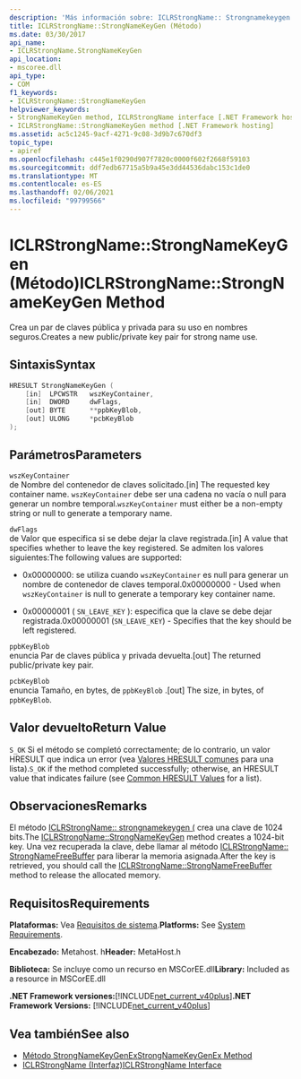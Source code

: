```yaml
---
description: 'Más información sobre: ICLRStrongName:: Strongnamekeygen ((método)'
title: ICLRStrongName::StrongNameKeyGen (Método)
ms.date: 03/30/2017
api_name:
- ICLRStrongName.StrongNameKeyGen
api_location:
- mscoree.dll
api_type:
- COM
f1_keywords:
- ICLRStrongName::StrongNameKeyGen
helpviewer_keywords:
- StrongNameKeyGen method, ICLRStrongName interface [.NET Framework hosting]
- ICLRStrongName::StrongNameKeyGen method [.NET Framework hosting]
ms.assetid: ac5c1245-9acf-4271-9c08-3d9b7c670df3
topic_type:
- apiref
ms.openlocfilehash: c445e1f0290d907f7820c0000f602f2668f59103
ms.sourcegitcommit: ddf7edb67715a5b9a45e3dd44536dabc153c1de0
ms.translationtype: MT
ms.contentlocale: es-ES
ms.lasthandoff: 02/06/2021
ms.locfileid: "99799566"
---
```

# <a name="iclrstrongnamestrongnamekeygen-method"></a><span data-ttu-id="02794-103">ICLRStrongName::StrongNameKeyGen (Método)</span><span class="sxs-lookup"><span data-stu-id="02794-103">ICLRStrongName::StrongNameKeyGen Method</span></span>

<span data-ttu-id="02794-104">Crea un par de claves pública y privada para su uso en nombres seguros.</span><span class="sxs-lookup"><span data-stu-id="02794-104">Creates a new public/private key pair for strong name use.</span></span>  
  
## <a name="syntax"></a><span data-ttu-id="02794-105">Sintaxis</span><span class="sxs-lookup"><span data-stu-id="02794-105">Syntax</span></span>  
  
```cpp  
HRESULT StrongNameKeyGen (  
    [in]  LPCWSTR   wszKeyContainer,  
    [in]  DWORD     dwFlags,  
    [out] BYTE      **ppbKeyBlob,  
    [out] ULONG     *pcbKeyBlob  
);  
```  
  
## <a name="parameters"></a><span data-ttu-id="02794-106">Parámetros</span><span class="sxs-lookup"><span data-stu-id="02794-106">Parameters</span></span>  

 `wszKeyContainer`  
 <span data-ttu-id="02794-107">de Nombre del contenedor de claves solicitado.</span><span class="sxs-lookup"><span data-stu-id="02794-107">[in] The requested key container name.</span></span> <span data-ttu-id="02794-108">`wszKeyContainer` debe ser una cadena no vacía o null para generar un nombre temporal.</span><span class="sxs-lookup"><span data-stu-id="02794-108">`wszKeyContainer` must either be a non-empty string or null to generate a temporary name.</span></span>  
  
 `dwFlags`  
 <span data-ttu-id="02794-109">de Valor que especifica si se debe dejar la clave registrada.</span><span class="sxs-lookup"><span data-stu-id="02794-109">[in] A value that specifies whether to leave the key registered.</span></span> <span data-ttu-id="02794-110">Se admiten los valores siguientes:</span><span class="sxs-lookup"><span data-stu-id="02794-110">The following values are supported:</span></span>  
  
- <span data-ttu-id="02794-111">0x00000000: se utiliza cuando `wszKeyContainer` es null para generar un nombre de contenedor de claves temporal.</span><span class="sxs-lookup"><span data-stu-id="02794-111">0x00000000 - Used when `wszKeyContainer` is null to generate a temporary key container name.</span></span>  
  
- <span data-ttu-id="02794-112">0x00000001 ( `SN_LEAVE_KEY` ): especifica que la clave se debe dejar registrada.</span><span class="sxs-lookup"><span data-stu-id="02794-112">0x00000001 (`SN_LEAVE_KEY`) - Specifies that the key should be left registered.</span></span>  
  
 `ppbKeyBlob`  
 <span data-ttu-id="02794-113">enuncia Par de claves pública y privada devuelta.</span><span class="sxs-lookup"><span data-stu-id="02794-113">[out] The returned public/private key pair.</span></span>  
  
 `pcbKeyBlob`  
 <span data-ttu-id="02794-114">enuncia Tamaño, en bytes, de `ppbKeyBlob` .</span><span class="sxs-lookup"><span data-stu-id="02794-114">[out] The size, in bytes, of `ppbKeyBlob`.</span></span>  
  
## <a name="return-value"></a><span data-ttu-id="02794-115">Valor devuelto</span><span class="sxs-lookup"><span data-stu-id="02794-115">Return Value</span></span>  

 <span data-ttu-id="02794-116">`S_OK` Si el método se completó correctamente; de lo contrario, un valor HRESULT que indica un error (vea [Valores HRESULT comunes](/windows/win32/seccrypto/common-hresult-values) para una lista).</span><span class="sxs-lookup"><span data-stu-id="02794-116">`S_OK` if the method completed successfully; otherwise, an HRESULT value that indicates failure (see [Common HRESULT Values](/windows/win32/seccrypto/common-hresult-values) for a list).</span></span>  
  
## <a name="remarks"></a><span data-ttu-id="02794-117">Observaciones</span><span class="sxs-lookup"><span data-stu-id="02794-117">Remarks</span></span>  

 <span data-ttu-id="02794-118">El método [ICLRStrongName:: strongnamekeygen (](iclrstrongname-strongnamekeygen-method.md) crea una clave de 1024 bits.</span><span class="sxs-lookup"><span data-stu-id="02794-118">The [ICLRStrongName::StrongNameKeyGen](iclrstrongname-strongnamekeygen-method.md) method creates a 1024-bit key.</span></span> <span data-ttu-id="02794-119">Una vez recuperada la clave, debe llamar al método [ICLRStrongName:: StrongNameFreeBuffer](iclrstrongname-strongnamefreebuffer-method.md) para liberar la memoria asignada.</span><span class="sxs-lookup"><span data-stu-id="02794-119">After the key is retrieved, you should call the [ICLRStrongName::StrongNameFreeBuffer](iclrstrongname-strongnamefreebuffer-method.md) method to release the allocated memory.</span></span>  
  
## <a name="requirements"></a><span data-ttu-id="02794-120">Requisitos</span><span class="sxs-lookup"><span data-stu-id="02794-120">Requirements</span></span>  

 <span data-ttu-id="02794-121">**Plataformas:** Vea [Requisitos de sistema](../../get-started/system-requirements.md).</span><span class="sxs-lookup"><span data-stu-id="02794-121">**Platforms:** See [System Requirements](../../get-started/system-requirements.md).</span></span>  
  
 <span data-ttu-id="02794-122">**Encabezado:** Metahost. h</span><span class="sxs-lookup"><span data-stu-id="02794-122">**Header:** MetaHost.h</span></span>  
  
 <span data-ttu-id="02794-123">**Biblioteca:** Se incluye como un recurso en MSCorEE.dll</span><span class="sxs-lookup"><span data-stu-id="02794-123">**Library:** Included as a resource in MSCorEE.dll</span></span>  
  
 <span data-ttu-id="02794-124">**.NET Framework versiones:**[!INCLUDE[net_current_v40plus](../../../../includes/net-current-v40plus-md.md)]</span><span class="sxs-lookup"><span data-stu-id="02794-124">**.NET Framework Versions:** [!INCLUDE[net_current_v40plus](../../../../includes/net-current-v40plus-md.md)]</span></span>  
  
## <a name="see-also"></a><span data-ttu-id="02794-125">Vea también</span><span class="sxs-lookup"><span data-stu-id="02794-125">See also</span></span>

- [<span data-ttu-id="02794-126">Método StrongNameKeyGenEx</span><span class="sxs-lookup"><span data-stu-id="02794-126">StrongNameKeyGenEx Method</span></span>](iclrstrongname-strongnamekeygenex-method.md)
- [<span data-ttu-id="02794-127">ICLRStrongName (Interfaz)</span><span class="sxs-lookup"><span data-stu-id="02794-127">ICLRStrongName Interface</span></span>](iclrstrongname-interface.md)
